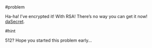 #problem

Ha-ha! I’ve encrypted it! With RSA! There’s no way you can get it now! [daSecret](DaSecret.5461447ab629.txt).

#hint

512? Hope you started this problem early…